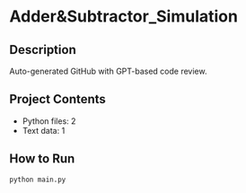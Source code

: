 # Adder&Subtractor_Simulation

## Description
Auto-generated GitHub with GPT-based code review.

## Project Contents
- Python files: 2
- Text data: 1

## How to Run
```
python main.py
```